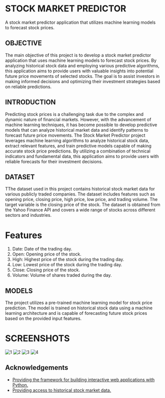 # STOCK MARKET PREDICTOR

A stock market predictor application that utilizes machine learning models to forecast stock prices.
## OBJECTIVE

The main objective of this project is to develop a stock market predictor application that uses machine learning models to forecast stock prices. By analyzing historical stock data and employing various predictive algorithms, this application aims to provide users with valuable insights into potential future price movements of selected stocks. The goal is to assist investors in making informed decisions and optimizing their investment strategies based on reliable predictions.



## INTRODUCTION

Predicting stock prices is a challenging task due to the complex and dynamic nature of financial markets. However, with the advancement of machine learning techniques, it has become possible to develop predictive models that can analyze historical market data and identify patterns to forecast future price movements. The Stock Market Predictor project leverages machine learning algorithms to analyze historical stock data, extract relevant features, and train predictive models capable of making accurate stock price predictions. By utilizing a combination of technical indicators and fundamental data, this application aims to provide users with reliable forecasts for their investment decisions.



## DATASET 

TThe dataset used in this project contains historical stock market data for various publicly traded companies. The dataset includes features such as opening price, closing price, high price, low price, and trading volume. The target variable is the closing price of the stock. The dataset is obtained from the Yahoo Finance API and covers a wide range of stocks across different sectors and industries.

# Features
1. Date: Date of the trading day.
2. Open: Opening price of the stock.
3. High: Highest price of the stock during the trading day.
4. Low: Lowest price of the stock during the trading day.
5. Close: Closing price of the stock.
6. Volume: Volume of shares traded during the day.

## MODELS

The project utilizes a pre-trained machine learning model for stock price prediction. The model is trained on historical stock data using a machine learning architecture and is capable of forecasting future stock prices based on the provided input features.

# SCREENSHOTS

![1](https://github.com/bhkritika/Stock-Market-Predictor/assets/141895513/645691aa-385b-4738-b7e6-d5aa341827f9) 
![2  ](https://github.com/bhkritika/Stock-Market-Predictor/assets/141895513/83958428-1d24-4e16-984a-92b20a4f15e4)
![3  ](https://github.com/bhkritika/Stock-Market-Predictor/assets/141895513/6e5ce3f0-f3d6-4996-90dc-c9fedf97ee6a)
![4  ](https://github.com/bhkritika/Stock-Market-Predictor/assets/141895513/a73a180e-ae94-41d1-b743-4244e175f78b)



## Acknowledgements

 - [Providing the framework for building interactive web applications with Python.](https://streamlit.io/)
 - [Providing access to historical stock market data.](https://pypi.org/project/yfinance/)


